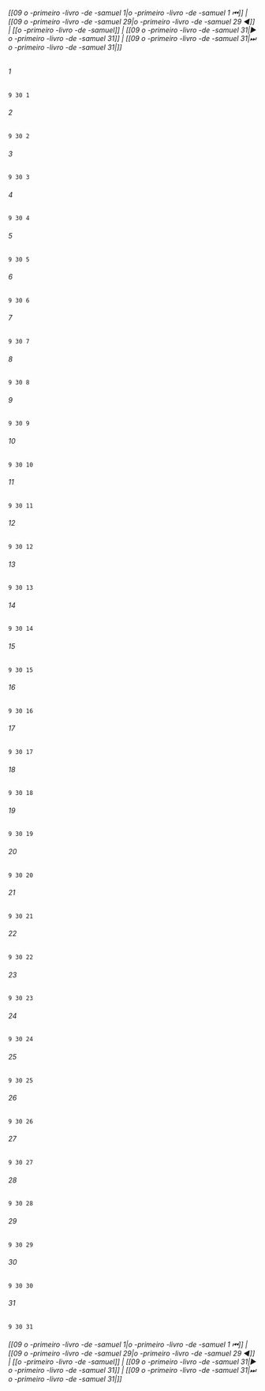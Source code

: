 
###### [[09 o -primeiro -livro -de -samuel 1|o -primeiro -livro -de -samuel 1 ⏮]] | [[09 o -primeiro -livro -de -samuel 29|o -primeiro -livro -de -samuel 29 ◀]] | [[o -primeiro -livro -de -samuel]] | [[09 o -primeiro -livro -de -samuel 31|▶ o -primeiro -livro -de -samuel 31]] | [[09 o -primeiro -livro -de -samuel 31|⏭ o -primeiro -livro -de -samuel 31|]]

###### 1
``` verse
9 30 1 
```
###### 2
``` verse
9 30 2 
```
###### 3
``` verse
9 30 3 
```
###### 4
``` verse
9 30 4 
```
###### 5
``` verse
9 30 5 
```
###### 6
``` verse
9 30 6 
```
###### 7
``` verse
9 30 7 
```
###### 8
``` verse
9 30 8 
```
###### 9
``` verse
9 30 9 
```
###### 10
``` verse
9 30 10 
```
###### 11
``` verse
9 30 11 
```
###### 12
``` verse
9 30 12 
```
###### 13
``` verse
9 30 13 
```
###### 14
``` verse
9 30 14 
```
###### 15
``` verse
9 30 15 
```
###### 16
``` verse
9 30 16 
```
###### 17
``` verse
9 30 17 
```
###### 18
``` verse
9 30 18 
```
###### 19
``` verse
9 30 19 
```
###### 20
``` verse
9 30 20 
```
###### 21
``` verse
9 30 21 
```
###### 22
``` verse
9 30 22 
```
###### 23
``` verse
9 30 23 
```
###### 24
``` verse
9 30 24 
```
###### 25
``` verse
9 30 25 
```
###### 26
``` verse
9 30 26 
```
###### 27
``` verse
9 30 27 
```
###### 28
``` verse
9 30 28 
```
###### 29
``` verse
9 30 29 
```
###### 30
``` verse
9 30 30 
```
###### 31
``` verse
9 30 31 
```

###### [[09 o -primeiro -livro -de -samuel 1|o -primeiro -livro -de -samuel 1 ⏮]] | [[09 o -primeiro -livro -de -samuel 29|o -primeiro -livro -de -samuel 29 ◀]] | [[o -primeiro -livro -de -samuel]] | [[09 o -primeiro -livro -de -samuel 31|▶ o -primeiro -livro -de -samuel 31]] | [[09 o -primeiro -livro -de -samuel 31|⏭ o -primeiro -livro -de -samuel 31|]]

